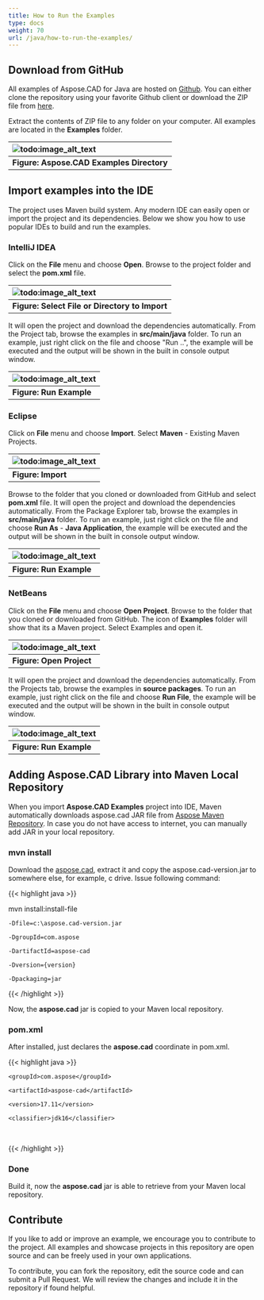 ```yaml
---
title: How to Run the Examples
type: docs
weight: 70
url: /java/how-to-run-the-examples/
---
```


## **Download from GitHub**
All examples of Aspose.CAD for Java are hosted on [Github](https://github.com/aspose-cad/Aspose.CAD-for-Java). You can either clone the repository using your favorite Github client or download the ZIP file from [here](https://github.com/aspose-cad/Aspose.CAD-for-Java/archive/master.zip).

Extract the contents of ZIP file to any folder on your computer. All examples are located in the **Examples** folder.

|![todo:image_alt_text](http://i.imgur.com/WcD96jk.png)|
| :- |
|**Figure: Aspose.CAD Examples Directory**|
## **Import examples into the IDE**
The project uses Maven build system. Any modern IDE can easily open or import the project and its dependencies. Below we show you how to use popular IDEs to build and run the examples.
### **IntelliJ IDEA**
Click on the **File** menu and choose **Open**. Browse to the project folder and select the **pom.xml** file.

|![todo:image_alt_text](http://i.imgur.com/nPfCrsR.png)|
| :- |
|**Figure: Select File or Directory to Import**|
It will open the project and download the dependencies automatically. From the Project tab, browse the examples in **src/main/java** folder. To run an example, just right click on the file and choose "Run ..", the example will be executed and the output will be shown in the built in console output window.

|![todo:image_alt_text](http://i.imgur.com/nMaSTiG.png)|
| :- |
|**Figure: Run Example**|
### **Eclipse**
Click on **File** menu and choose **Import**. Select **Maven** - Existing Maven Projects.

|![todo:image_alt_text](http://i.imgur.com/Ca0cHFr.png)|
| :- |
|**Figure: Import**|
Browse to the folder that you cloned or downloaded from GitHub and select **pom.xml** file. It will open the project and download the dependencies automatically. From the Package Explorer tab, browse the examples in **src/main/java** folder. To run an example, just right click on the file and choose **Run As** - **Java Application**, the example will be executed and the output will be shown in the built in console output window.

|![todo:image_alt_text](http://i.imgur.com/7WsFK0M.png)|
| :- |
|**Figure: Run Example**|
### **NetBeans**
Click on the **File** menu and choose **Open Project**. Browse to the folder that you cloned or downloaded from GitHub. The icon of **Examples** folder will show that its a Maven project. Select Examples and open it.

|![todo:image_alt_text](http://i.imgur.com/KOcP5Z2.png)|
| :- |
|**Figure: Open Project**|
It will open the project and download the dependencies automatically. From the Projects tab, browse the examples in **source packages**. To run an example, just right click on the file and choose **Run File**, the example will be executed and the output will be shown in the built in console output window.

|![todo:image_alt_text](http://i.imgur.com/VUUU4BD.png)|
| :- |
|**Figure: Run Example**|
## **Adding Aspose.CAD Library into Maven Local Repository**
When you import **Aspose.CAD Examples** project into IDE, Maven automatically downloads aspose.cad JAR file from [Aspose Maven Repository](http://maven.aspose.com/repository/repo/). In case you do not have access to internet, you can manually add JAR in your local repository.
### **mvn install**
Download the [aspose.cad](http://maven.aspose.com/repository/simple/ext-release-local/com/aspose/aspose-cad/), extract it and copy the aspose.cad-version.jar to somewhere else, for example, c drive. Issue following command:

{{< highlight java >}}

 mvn install:install-file

    -Dfile=c:\aspose.cad-version.jar

    -DgroupId=com.aspose

    -DartifactId=aspose-cad

    -Dversion={version}

    -Dpackaging=jar

{{< /highlight >}}

Now, the **aspose.cad** jar is copied to your Maven local repository.
### **pom.xml**
After installed, just declares the **aspose.cad** coordinate in pom.xml.

{{< highlight java >}}

 <dependency>

    <groupId>com.aspose</groupId>

    <artifactId>aspose-cad</artifactId>

    <version>17.11</version>

    <classifier>jdk16</classifier>

 </dependency>

{{< /highlight >}}
### **Done**
Build it, now the **aspose.cad** jar is able to retrieve from your Maven local repository.
## **Contribute**
If you like to add or improve an example, we encourage you to contribute to the project. All examples and showcase projects in this repository are open source and can be freely used in your own applications.

To contribute, you can fork the repository, edit the source code and can submit a Pull Request. We will review the changes and include it in the repository if found helpful.

